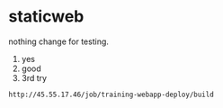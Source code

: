 # staticweb
nothing change for testing.

1. yes
2. good
3. 3rd try
````bash
http://45.55.17.46/job/training-webapp-deploy/build
````
